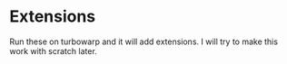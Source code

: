 # Extensions

Run these on turbowarp and it will add extensions. I will try to make this work with scratch later.
